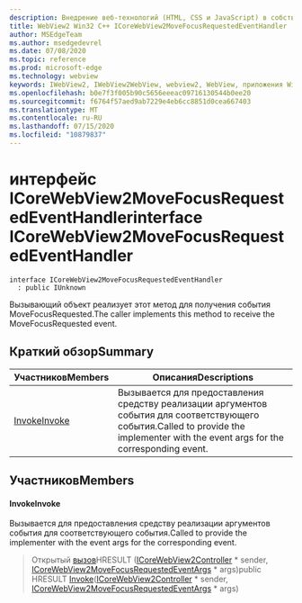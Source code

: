 ```yaml
---
description: Внедрение веб-технологий (HTML, CSS и JavaScript) в собственные приложения с помощью элемента управления Microsoft Edge WebView2
title: WebView2 Win32 C++ ICoreWebView2MoveFocusRequestedEventHandler
author: MSEdgeTeam
ms.author: msedgedevrel
ms.date: 07/08/2020
ms.topic: reference
ms.prod: microsoft-edge
ms.technology: webview
keywords: IWebView2, IWebView2WebView, webview2, WebView, приложения Win32, Win32, EDGE, ICoreWebView2, ICoreWebView2Controller, управление браузером, EDGE HTML, ICoreWebView2MoveFocusRequestedEventHandler
ms.openlocfilehash: b0e7f3f005b90c5656eeeac09716130544b0ee20
ms.sourcegitcommit: f6764f57aed9ab7229e4eb6cc8851d0cea667403
ms.translationtype: MT
ms.contentlocale: ru-RU
ms.lasthandoff: 07/15/2020
ms.locfileid: "10879837"
---
```

# <span data-ttu-id="db4c4-104">интерфейс ICoreWebView2MoveFocusRequestedEventHandler</span><span class="sxs-lookup"><span data-stu-id="db4c4-104">interface ICoreWebView2MoveFocusRequestedEventHandler</span></span> 

```
interface ICoreWebView2MoveFocusRequestedEventHandler
  : public IUnknown
```

<span data-ttu-id="db4c4-105">Вызывающий объект реализует этот метод для получения события MoveFocusRequested.</span><span class="sxs-lookup"><span data-stu-id="db4c4-105">The caller implements this method to receive the MoveFocusRequested event.</span></span>

## <span data-ttu-id="db4c4-106">Краткий обзор</span><span class="sxs-lookup"><span data-stu-id="db4c4-106">Summary</span></span>

 <span data-ttu-id="db4c4-107">Участников</span><span class="sxs-lookup"><span data-stu-id="db4c4-107">Members</span></span>                        | <span data-ttu-id="db4c4-108">Описания</span><span class="sxs-lookup"><span data-stu-id="db4c4-108">Descriptions</span></span>
--------------------------------|---------------------------------------------
[<span data-ttu-id="db4c4-109">Invoke</span><span class="sxs-lookup"><span data-stu-id="db4c4-109">Invoke</span></span>](#invoke) | <span data-ttu-id="db4c4-110">Вызывается для предоставления средству реализации аргументов события для соответствующего события.</span><span class="sxs-lookup"><span data-stu-id="db4c4-110">Called to provide the implementer with the event args for the corresponding event.</span></span>

## <span data-ttu-id="db4c4-111">Участников</span><span class="sxs-lookup"><span data-stu-id="db4c4-111">Members</span></span>

#### <span data-ttu-id="db4c4-112">Invoke</span><span class="sxs-lookup"><span data-stu-id="db4c4-112">Invoke</span></span> 

<span data-ttu-id="db4c4-113">Вызывается для предоставления средству реализации аргументов события для соответствующего события.</span><span class="sxs-lookup"><span data-stu-id="db4c4-113">Called to provide the implementer with the event args for the corresponding event.</span></span>

> <span data-ttu-id="db4c4-114">Открытый [вызов](#invoke)HRESULT ([ICoreWebView2Controller](icorewebview2controller.md) \* sender, [ICoreWebView2MoveFocusRequestedEventArgs](icorewebview2movefocusrequestedeventargs.md) \* args)</span><span class="sxs-lookup"><span data-stu-id="db4c4-114">public HRESULT [Invoke](#invoke)([ICoreWebView2Controller](icorewebview2controller.md) \* sender, [ICoreWebView2MoveFocusRequestedEventArgs](icorewebview2movefocusrequestedeventargs.md) \* args)</span></span>

